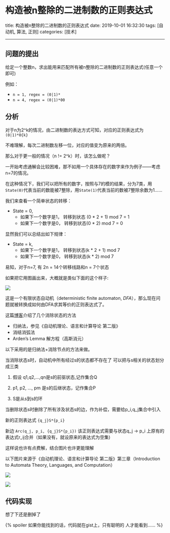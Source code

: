 # 构造被n整除的二进制数的正则表达式

title: 构造被n整除的二进制数的正则表达式
date: 2019-10-01 16:32:30
tags: [自动机, 算法, 正则] 
categories: [技术]

------



## 问题的提出

给定一个整数n，求出能用来匹配所有被n整除的二进制数的正则表达式(任意一个即可)

例如：
- `n = 1, regex = (0|1)*`
- `n = 4, regex = (0|1)*00`

## 分析

对于n为2^k的情况，由二进制数的表达方式可知，对应的正则表达式为`(0|1)*0{k}`

不难理解，每次二进制数左移一位，对应的值变为原来的两倍。



那么对于更一般的情况（n != 2^k）时，该怎么做呢？



一开始考虑通解会比较困难，那不如用一个具体存在的数字来作为例子——考虑n=7的情况。

在这种情况下，我们可以把所有的数字，按照与7的模的结果，分为7类，用`State(0)`代表当前的数能被7整除，用`State(1)`代表当前的数被7整除余数为1……

我们来查看一个简单状态的转移：

- State = 0, 
  - 如果下一个数字是1， 转移到状态 (0 * 2  + 1) mod 7 = 1
  - 如果下一个数字是0， 转移到状态(0 * 2) mod 7 = 0 

显然我们可以总结出如下规律：

- State = k,
  - 如果下一个数字是1， 转移到状态(k * 2 + 1) mod 7
  - 如果下一个数字是0， 转移到状态(k * 2) mod 7



易知，对于n=7, 有 2n = 14个转移线路和n = 7个状态

如果把它用图画出来，大概就是类似下面的这个样子:



![](https://counter2015.com/picture/binary-regex-1.png)


这是一个有限状态自动机（deterministic finite automaton, *DFA*），那么现在问题就被转换成如何由DFA求其等价的正则表达式了。



这篇[博客](https://www.cnblogs.com/lgp687/p/3956849.html)介绍了几个消除状态的方法

- 归纳法，参见《自动机理论、语言和计算导论 第二版》
- 消结消弧法
- Arden’s Lemma 解方程（高斯消元）



以下采用的是归纳法+消除节点的方法来做。




当消除状态s时，自动机中所有经过s的状态都不存在了
可以把与s相关的状态划分成三类 
1. 假设 q1,q2,...,qn是s的前驱状态,记作集合Q  

2. p1, p2, ..., pm 是s的后继状态，记作集合P  

3. S是从s到s的环

当删除状态s时删除了所有涉及状态s的边，作为补偿，需要给p_i,q_j集合中引入

新的正则表达式 `{q_j}S*{p_i} `

新边 `Arc(q_j, p_i, {q_j}S*{p_i})`
该正则表达式需要与状态q_j -> p_i 上原有的表达式r_ij合并（如果没有，就设原来的表达式为空集)



这样说也许有点费解，结合图片也许更能理解



以下图片来源于《自动机理论、语言和计算导论 第二版》第三章（Introduction to Automata Theory, Languages, and Computation）

![](https://counter2015.com/picture/binary-regex-2.png)

![](https://counter2015.com/picture/binary-regex-3.png)

## 代码实现

想了下还是删掉了

{% spoiler 如果你能找到的话，代码就在gist上，只有聪明的 人才能看到…… %}

<p hidden> https://gist.github.com/counter2015/c15ffbef6d2751a1d83f2bdaa55f0a8d <p>









